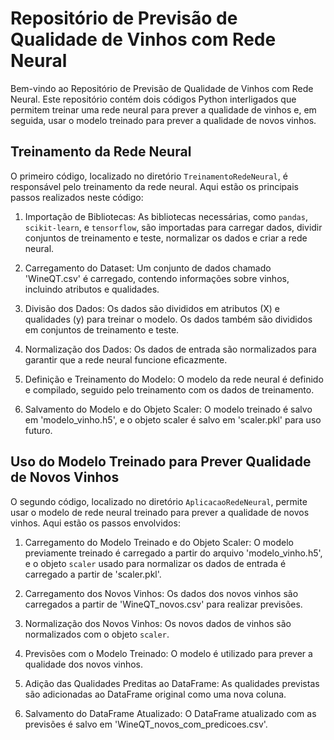 # Repositório de Previsão de Qualidade de Vinhos com Rede Neural

Bem-vindo ao Repositório de Previsão de Qualidade de Vinhos com Rede Neural. Este repositório contém dois códigos Python interligados que permitem treinar uma rede neural para prever a qualidade de vinhos e, em seguida, usar o modelo treinado para prever a qualidade de novos vinhos. 

## Treinamento da Rede Neural

O primeiro código, localizado no diretório `TreinamentoRedeNeural`, é responsável pelo treinamento da rede neural. Aqui estão os principais passos realizados neste código:

1. Importação de Bibliotecas: As bibliotecas necessárias, como `pandas`, `scikit-learn`, e `tensorflow`, são importadas para carregar dados, dividir conjuntos de treinamento e teste, normalizar os dados e criar a rede neural.

2. Carregamento do Dataset: Um conjunto de dados chamado 'WineQT.csv' é carregado, contendo informações sobre vinhos, incluindo atributos e qualidades.

3. Divisão dos Dados: Os dados são divididos em atributos (X) e qualidades (y) para treinar o modelo. Os dados também são divididos em conjuntos de treinamento e teste.

4. Normalização dos Dados: Os dados de entrada são normalizados para garantir que a rede neural funcione eficazmente.

5. Definição e Treinamento do Modelo: O modelo da rede neural é definido e compilado, seguido pelo treinamento com os dados de treinamento.

6. Salvamento do Modelo e do Objeto Scaler: O modelo treinado é salvo em 'modelo_vinho.h5', e o objeto scaler é salvo em 'scaler.pkl' para uso futuro.

## Uso do Modelo Treinado para Prever Qualidade de Novos Vinhos

O segundo código, localizado no diretório `AplicacaoRedeNeural`, permite usar o modelo de rede neural treinado para prever a qualidade de novos vinhos. Aqui estão os passos envolvidos:

1. Carregamento do Modelo Treinado e do Objeto Scaler: O modelo previamente treinado é carregado a partir do arquivo 'modelo_vinho.h5', e o objeto `scaler` usado para normalizar os dados de entrada é carregado a partir de 'scaler.pkl'.

2. Carregamento dos Novos Vinhos: Os dados dos novos vinhos são carregados a partir de 'WineQT_novos.csv' para realizar previsões.

3. Normalização dos Novos Vinhos: Os novos dados de vinhos são normalizados com o objeto `scaler`.

4. Previsões com o Modelo Treinado: O modelo é utilizado para prever a qualidade dos novos vinhos.

5. Adição das Qualidades Preditas ao DataFrame: As qualidades previstas são adicionadas ao DataFrame original como uma nova coluna.

6. Salvamento do DataFrame Atualizado: O DataFrame atualizado com as previsões é salvo em 'WineQT_novos_com_predicoes.csv'.

